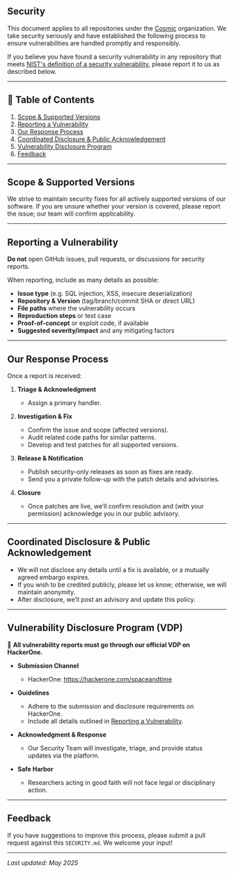 <!-- BEGIN SECURITY.MD -->

## Security

This document applies to all repositories under the [Cosmic](https://github.com/cosmic-infrastructure) organization. We take security seriously and have established the following process to ensure vulnerabilities are handled promptly and responsibly.

If you believe you have found a security vulnerability in any repository that meets [NIST's definition of a security vulnerability](https://csrc.nist.gov/glossary/term/vulnerability), please report it to us as described below.

---

## 📖 Table of Contents

1. [Scope & Supported Versions](#scope--supported-versions)  
2. [Reporting a Vulnerability](#reporting-a-vulnerability)  
3. [Our Response Process](#our-response-process)  
4. [Coordinated Disclosure & Public Acknowledgement](#coordinated-disclosure--public-acknowledgement)  
5. [Vulnerability Disclosure Program](#Vulnerability-disclosure-program-vdp)  
7. [Feedback](#feedback)  

---

## Scope & Supported Versions

We strive to maintain security fixes for all actively supported versions of our software. If you are unsure whether your version is covered, please report the issue; our team will confirm applicability.

---

## Reporting a Vulnerability

**Do not** open GitHub issues, pull requests, or discussions for security reports.

When reporting, include as many details as possible:

- **Issue type** (e.g. SQL injection, XSS, insecure deserialization)  
- **Repository & Version** (tag/branch/commit SHA or direct URL)  
- **File paths** where the vulnerability occurs  
- **Reproduction steps** or test case  
- **Proof-of-concept** or exploit code, if available  
- **Suggested severity/impact** and any mitigating factors  

---

## Our Response Process

Once a report is received:

1. **Triage & Acknowledgment**  
   - Assign a primary handler.  

2. **Investigation & Fix**  
   - Confirm the issue and scope (affected versions).  
   - Audit related code paths for similar patterns.  
   - Develop and test patches for all supported versions.

3. **Release & Notification**  
   - Publish security-only releases as soon as fixes are ready.  
   - Send you a private follow-up with the patch details and advisories.

4. **Closure**  
   - Once patches are live, we’ll confirm resolution and (with your permission) acknowledge you in our public advisory.

---

## Coordinated Disclosure & Public Acknowledgement

- We will not disclose any details until a fix is available, or a mutually agreed embargo expires.  
- If you wish to be credited publicly, please let us know; otherwise, we will maintain anonymity.  
- After disclosure, we’ll post an advisory and update this policy.

---

## Vulnerability Disclosure Program (VDP)

📣 **All vulnerability reports must go through our official VDP on HackerOne.**

- **Submission Channel**  
  - HackerOne: https://hackerone.com/spaceandtime  

- **Guidelines**  
  - Adhere to the submission and disclosure requirements on HackerOne.  
  - Include all details outlined in [Reporting a Vulnerability](#reporting-a-vulnerability).

- **Acknowledgment & Response**  
  - Our Security Team will investigate, triage, and provide status updates via the platform.

- **Safe Harbor**  
  - Researchers acting in good faith will not face legal or disciplinary action.

---

## Feedback

If you have suggestions to improve this process, please submit a pull request against this `SECURITY.md`. We welcome your input!

---

*Last updated: May 2025*  

<!-- END SECURITY.MD BLOCK -->
